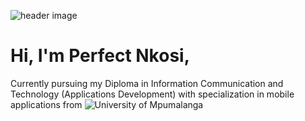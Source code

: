 ![header image](https://scontent-jnb1-1.xx.fbcdn.net/v/t39.30808-6/290302047_1484238225345777_7161890221996769138_n.jpg?_nc_cat=111&ccb=1-7&_nc_sid=174925&_nc_eui2=AeFSrJ6n9fCXj0U6Pjo9lzUShJS8dXMJvb-ElLx1cwm9v6E1WehXcNkTNdKtUkM3cub31EpkeblNmUSMRNyZhdD9&_nc_ohc=9rSESXsJuesAX_i5Zx4&_nc_ht=scontent-jnb1-1.xx&oh=00_AT9QqiK7LZueYdk6Jxa2dTUoo72ctLTGbwfPZhJy79viCA&oe=63543845)

# Hi, I'm Perfect Nkosi,
Currently pursuing my Diploma in Information Communication and Technology (Applications Development) with specialization in mobile applications from ![University of Mpumalanga](https://www.ump.ac.za)
